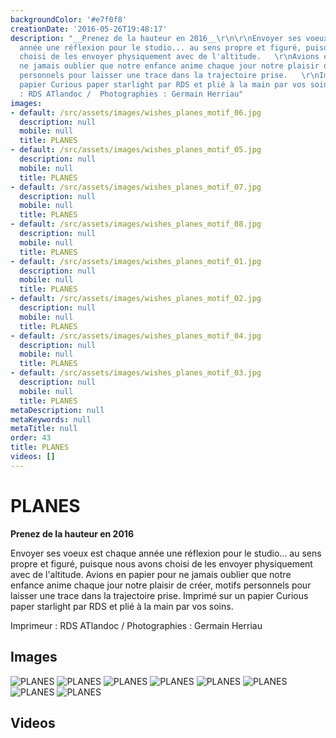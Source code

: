 ```yaml
---
backgroundColor: '#e7f0f8'
creationDate: '2016-05-26T19:48:17'
description: "__Prenez de la hauteur en 2016__\r\n\r\nEnvoyer ses voeux est chaque
  année une réflexion pour le studio... au sens propre et figuré, puisque nous avons
  choisi de les envoyer physiquement avec de l'altitude.   \r\nAvions en papier pour
  ne jamais oublier que notre enfance anime chaque jour notre plaisir de créer, motifs
  personnels pour laisser une trace dans la trajectoire prise.   \r\nImprimé sur un
  papier Curious paper starlight par RDS et plié à la main par vos soins.  \r\n    \r\nImprimeur
  : RDS ATlandoc /  Photographies : Germain Herriau"
images:
- default: /src/assets/images/wishes_planes_motif_06.jpg
  description: null
  mobile: null
  title: PLANES
- default: /src/assets/images/wishes_planes_motif_05.jpg
  description: null
  mobile: null
  title: PLANES
- default: /src/assets/images/wishes_planes_motif_07.jpg
  description: null
  mobile: null
  title: PLANES
- default: /src/assets/images/wishes_planes_motif_08.jpg
  description: null
  mobile: null
  title: PLANES
- default: /src/assets/images/wishes_planes_motif_01.jpg
  description: null
  mobile: null
  title: PLANES
- default: /src/assets/images/wishes_planes_motif_02.jpg
  description: null
  mobile: null
  title: PLANES
- default: /src/assets/images/wishes_planes_motif_04.jpg
  description: null
  mobile: null
  title: PLANES
- default: /src/assets/images/wishes_planes_motif_03.jpg
  description: null
  mobile: null
  title: PLANES
metaDescription: null
metaKeywords: null
metaTitle: null
order: 43
title: PLANES
videos: []
---
```


# PLANES

__Prenez de la hauteur en 2016__

Envoyer ses voeux est chaque année une réflexion pour le studio... au sens propre et figuré, puisque nous avons choisi de les envoyer physiquement avec de l'altitude.
Avions en papier pour ne jamais oublier que notre enfance anime chaque jour notre plaisir de créer, motifs personnels pour laisser une trace dans la trajectoire prise.
Imprimé sur un papier Curious paper starlight par RDS et plié à la main par vos soins.

Imprimeur : RDS ATlandoc /  Photographies : Germain Herriau

## Images

![PLANES](/src/assets/images/wishes_planes_motif_06.jpg)
![PLANES](/src/assets/images/wishes_planes_motif_05.jpg)
![PLANES](/src/assets/images/wishes_planes_motif_07.jpg)
![PLANES](/src/assets/images/wishes_planes_motif_08.jpg)
![PLANES](/src/assets/images/wishes_planes_motif_01.jpg)
![PLANES](/src/assets/images/wishes_planes_motif_02.jpg)
![PLANES](/src/assets/images/wishes_planes_motif_04.jpg)
![PLANES](/src/assets/images/wishes_planes_motif_03.jpg)

## Videos
